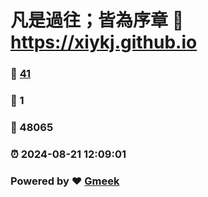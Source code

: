 # 凡是過往；皆為序章 :link: https://xiykj.github.io 
### :page_facing_up: [41](https://xiykj.github.io/tag.html) 
### :speech_balloon: 1 
### :hibiscus: 48065 
### :alarm_clock: 2024-08-21 12:09:01 
### Powered by :heart: [Gmeek](https://github.com/Meekdai/Gmeek)
